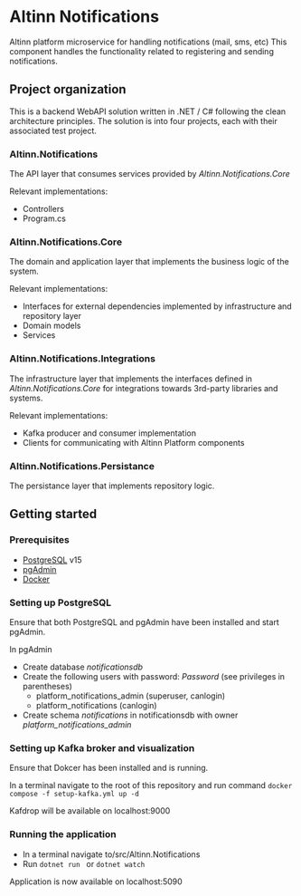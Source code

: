 # Altinn Notifications

Altinn platform microservice for handling notifications (mail, sms, etc)
This component handles the functionality related to registering and sending notifications.

## Project organization
This is a backend WebAPI solution written in .NET / C# following the clean architecture principles.
The solution is into four projects, each with their associated test project.

### Altinn.Notifications
The API layer that consumes services provided by _Altinn.Notifications.Core_

Relevant implementations:
- Controllers
- Program.cs


### Altinn.Notifications.Core
The domain and application layer that implements the business logic of the system.

Relevant implementations:
- Interfaces for external dependencies implemented by infrastructure and repository layer
- Domain models
- Services

### Altinn.Notifications.Integrations
The infrastructure layer that implements the interfaces defined in _Altinn.Notifications.Core_ for integrations towards 3rd-party libraries and systems.

Relevant implementations:
- Kafka producer and consumer implementation
- Clients for communicating with Altinn Platform components


### Altinn.Notifications.Persistance
The persistance layer that implements repository logic.

## Getting started

### Prerequisites
- [PostgreSQL](https://www.postgresql.org/download/) v15
- [pgAdmin](https://www.pgadmin.org/download/)
- [Docker](https://docs.docker.com/compose/install/)

### Setting up PostgreSQL

Ensure that both PostgreSQL and pgAdmin have been installed and start pgAdmin.

In pgAdmin
- Create database _notificationsdb_
- Create the following users with password: _Password_ (see privileges in parentheses)
  - platform_notifications_admin (superuser, canlogin)
  - platform_notifications (canlogin)
- Create schema _notifications_ in notificationsdb with owner _platform_notifications_admin_

### Setting up Kafka broker and visualization
Ensure that Dokcer has been installed and is running.

In a terminal navigate to the root of this repository
and run command `docker compose -f setup-kafka.yml up -d`

Kafdrop will be available on localhost:9000

### Running the application

- In a terminal navigate to/src/Altinn.Notifications
- Run `dotnet run ` or `dotnet watch`

Application is now available on localhost:5090
